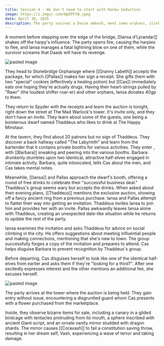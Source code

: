 ```yaml
---
title: Session 4 - We don't need to start with Kenku Seduction
image: https://i.imgur.com/WpEPFtN.jpeg
date: April 30, 2025
description: The party suvives a Dassk ambush, meet some orphans, slink around The Labyrinth, and forge invites for the auction
---
```


A moment before stepping over the edge of the bridge, [[Iansa d'Lyrandar]] shakes off the harpy's influence. The party opens fire, causing the harpies to flee, and Iansa manages a fatal lightning blow on one of them, while the survivor screams that Daask will have its revenge.

![pasted image](https://i.imgur.com/BeAtwb5.jpeg)

They head to Stonebridge Orphanage where [[Granny Labeth]] accepts the package, for which [[Pallas]] makes her sign a receipt. She gifts them with two "special" cookies (effectively a healing potion) but [[Cas]] immediately eats one hoping they're actually drugs. Having their heart-strings pulled by "Rawr" (the loudest shifter roar-er) and other orphans, Iansa donates 40gp to them.

They return to Spyder with the receipts and learn the auction is tonight, right down the street at The Mad Warlock's tower. It's invite only, and they don't have an invite. They learn about some of the guests, one being a boisterous dwarf named Thaddeus who likes to drink at The Happy Minotaur.

At the tavern, they find about 20 patrons but no sign of Thaddeus. They discover a back hallway called "The Labyrinth" and learn from the bartender that it contains private booths for various activities. They enter , with [[Barbara]] sneaking and peering into the various booths. Barbara drunkenly stumbles upon two identical, attractive half-elves engaged in intimate activity. Barbara, quite intoxicated, tells Cas about the men, and Cas takes mental notes.

Meanwhile, [[Iansa]] and Pallas approach the dwarf's booth, offering a round of free drinks to celebrate their "successful business deal." Thaddeus's group seems wary but accepts the drinks. When asked about their evening plans, [[Thaddeus]] mentions the exclusive auction, showing off a fancy ancient ring from a previous purchase. Iansa and Pallas attempt to flatter their way into getting an invitation. Thaddeus invites Iansa to join him and provides her with an invite. Pallas awkwardly leaves Iansa alone with Thaddeus, creating an unexpected date-like situation while he returns to update the rest of the party.

Iansa examines the invitation and asks Thaddeus for advice on social climbing in the city. He offers suggestions about meeting influential people and making connections, mentioning that she's new to town. The group successfully forges a copy of the invitation and prepares to attend. Cas helps disguise Barbara to prevent recognition by Thaddeus's group.

Before departing, Cas disguises herself to look like one of the identical half-elves from earlier and asks them if they're "looking for a third?". After one excitedly expresses interest and the other mentions an additional fee, she excuses herself.

![pasted image](https://i.imgur.com/tnlFESP.png)

The party arrives at the tower where the auction is being held. They gain entry without issue, encountering a disgruntled guard whom Cas presents with a flower purchased from the marketplace.

Inside, they observe bizarre items for sale, including a canary in a gilded birdcage with tentacles protruding from its mouth, a sphere inscribed with ancient Giant script, and an ornate vanity mirror studded with dragon shards. The mirror causes [[Coravash]] to fail a constitution saving throw, resulting in her dream self, Vash, experiencing a wave of terror and taking damage.
